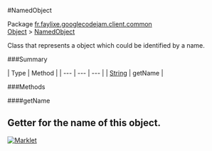#NamedObject

Package [fr.faylixe.googlecodejam.client.common](README.md)<br>
[Object](../../../../java/langObject.md) > [NamedObject](NamedObject.md)

<p>Class that represents a object which
 could be identified by a name.</p>

###Summary


| Type | Method |
| --- | --- | --- |
| [String](../../../../java/langString.md) | getName |

###Methods

####getName

Getter for the name of this object.
---
[![Marklet](https://img.shields.io/badge/Generated%20by-Marklet-green.svg)](https://github.com/Faylixe/marklet)